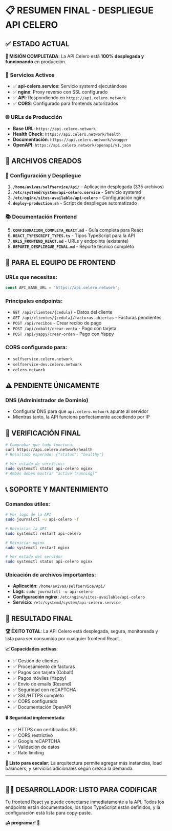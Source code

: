# 📋 RESUMEN FINAL - DESPLIEGUE API CELERO

## ✅ ESTADO ACTUAL

**🎯 MISIÓN COMPLETADA**: La API Celero está **100% desplegada y funcionando** en producción.

### 🔧 Servicios Activos
- ✅ **api-celero.service**: Servicio systemd ejecutándose
- ✅ **nginx**: Proxy reverso con SSL configurado
- ✅ **API**: Respondiendo en `https://api.celero.network`
- ✅ **CORS**: Configurado para frontends autorizados

### 🌐 URLs de Producción
- **Base URL**: `https://api.celero.network`
- **Health Check**: `https://api.celero.network/health`
- **Documentación**: `https://api.celero.network/swagger`
- **OpenAPI**: `https://api.celero.network/openapi/v1.json`

## 📁 ARCHIVOS CREADOS

### 🔧 Configuración y Despliegue
1. **`/home/avivas/selfservice/Api/`** - Aplicación desplegada (335 archivos)
2. **`/etc/systemd/system/api-celero.service`** - Servicio systemd
3. **`/etc/nginx/sites-available/api-celero`** - Configuración nginx
4. **`deploy-production.sh`** - Script de despliegue automatizado

### 📚 Documentación Frontend
5. **`CONFIGURACION_COMPLETA_REACT.md`** - Guía completa para React
6. **`REACT_TYPESCRIPT_TYPES.ts`** - Tipos TypeScript para la API
7. **`URLS_FRONTEND_REACT.md`** - URLs y endpoints (existente)
8. **`REPORTE_DESPLIEGUE_FINAL.md`** - Reporte técnico completo

## 🚀 PARA EL EQUIPO DE FRONTEND

### URLs que necesitas:
```javascript
const API_BASE_URL = "https://api.celero.network";
```

### Principales endpoints:
- `GET /api/clientes/{cedula}` - Datos del cliente
- `GET /api/clientes/{cedula}/facturas-abiertas` - Facturas pendientes
- `POST /api/recibos` - Crear recibo de pago
- `POST /api/cobalt/crear-venta` - Pago con tarjeta
- `POST /api/yappy/crear-orden` - Pago con Yappy

### CORS configurado para:
- `selfservice.celero.network`
- `selfservice-dev.celero.network`
- `celero.network`

## ⚠️ PENDIENTE ÚNICAMENTE

### DNS (Administrador de Dominio)
- Configurar DNS para que `api.celero.network` apunte al servidor
- Mientras tanto, la API funciona perfectamente accediendo por IP

## 🧪 VERIFICACIÓN FINAL

```bash
# Comprobar que todo funciona:
curl https://api.celero.network/health
# Resultado esperado: {"status": "healthy"}

# Ver estado de servicios:
sudo systemctl status api-celero nginx
# Ambos deben mostrar "active (running)"
```

## 📞 SOPORTE Y MANTENIMIENTO

### Comandos útiles:
```bash
# Ver logs de la API
sudo journalctl -u api-celero -f

# Reiniciar la API
sudo systemctl restart api-celero

# Reiniciar nginx
sudo systemctl restart nginx

# Ver estado del servidor
sudo systemctl status api-celero nginx
```

### Ubicación de archivos importantes:
- **Aplicación**: `/home/avivas/selfservice/Api/`
- **Logs**: `sudo journalctl -u api-celero`
- **Configuración nginx**: `/etc/nginx/sites-available/api-celero`
- **Servicio**: `/etc/systemd/system/api-celero.service`

## 🎉 RESULTADO FINAL

**🏆 ÉXITO TOTAL**: La API Celero está desplegada, segura, monitoreada y lista para ser consumida por cualquier frontend React.

**📈 Capacidades activas**:
- ✅ Gestión de clientes
- ✅ Procesamiento de facturas
- ✅ Pagos con tarjeta (Cobalt)
- ✅ Pagos móviles (Yappy)
- ✅ Envío de emails (Resend)
- ✅ Seguridad con reCAPTCHA
- ✅ SSL/HTTPS completo
- ✅ CORS configurado
- ✅ Documentación OpenAPI

**🔒 Seguridad implementada**:
- ✅ HTTPS con certificados SSL
- ✅ CORS restrictivo
- ✅ Google reCAPTCHA
- ✅ Validación de datos
- ✅ Rate limiting

**🚀 Listo para escalar**: La arquitectura permite agregar más instancias, load balancers, y servicios adicionales según crezca la demanda.

---

## 👨‍💻 DESARROLLADOR: LISTO PARA CODIFICAR

Tu frontend React ya puede conectarse inmediatamente a la API. Todos los endpoints están documentados, los tipos TypeScript están definidos, y la configuración está lista para copy-paste.

**¡A programar! 🚀**
